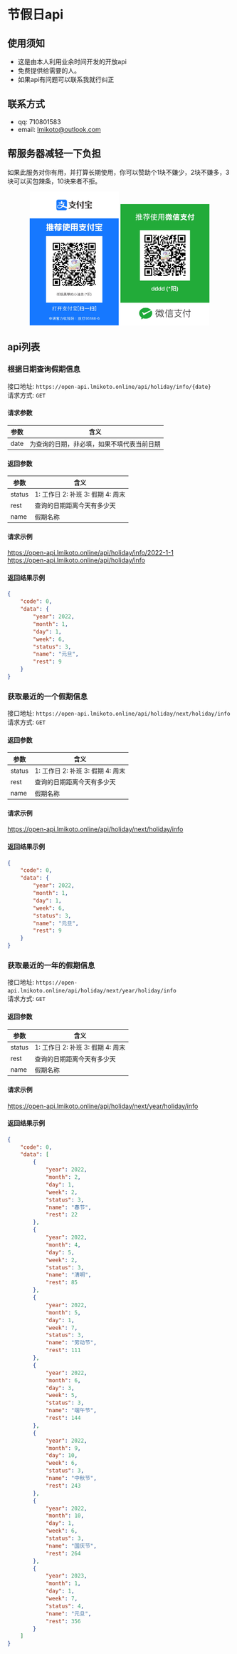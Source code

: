 # 节假日api

## 使用须知
- 这是由本人利用业余时间开发的开放api
- 免费提供给需要的人。
- 如果api有问题可以联系我就行纠正

## 联系方式
- qq: 710801583
- email: lmikoto@outlook.com

## 帮服务器减轻一下负担
如果此服务对你有用，并打算长期使用，你可以赞助个1块不嫌少，2块不嫌多，3块可以买包辣条，10块来者不拒。

<center class="half">
    <img src="/imgs/alipay.png" width="200"/> <img src="/imgs/wepay.png" width="200"/>
</center>

## api列表

### 根据日期查询假期信息
接口地址: `https://open-api.lmikoto.online/api/holiday/info/{date}`   
请求方式: `GET`  

#### 请求参数
|  参数   | 含义  |
|  ----  | ----  |
| date  | 为查询的日期，非必填，如果不填代表当前日期  |
#### 返回参数
|  参数   | 含义  |
|  ----  | ----  |
| status  | 1: 工作日 2: 补班 3: 假期 4: 周末  |
| rest  | 查询的日期距离今天有多少天  |
| name  | 假期名称  |

#### 请求示例
https://open-api.lmikoto.online/api/holiday/info/2022-1-1  
https://open-api.lmikoto.online/api/holiday/info  

#### 返回结果示例 
```json
{
    "code": 0,
    "data": {
        "year": 2022,
        "month": 1,
        "day": 1,
        "week": 6,
        "status": 3,
        "name": "元旦",
        "rest": 9
    }
}
```


### 获取最近的一个假期信息
接口地址: `https://open-api.lmikoto.online/api/holiday/next/holiday/info`   
请求方式: `GET`  

#### 返回参数
|  参数   | 含义  |
|  ----  | ----  |
| status  | 1: 工作日 2: 补班 3: 假期 4: 周末  |
| rest  | 查询的日期距离今天有多少天  |
| name  | 假期名称  |

#### 请求示例
https://open-api.lmikoto.online/api/holiday/next/holiday/info

#### 返回结果示例 
```json
{
    "code": 0,
    "data": {
        "year": 2022,
        "month": 1,
        "day": 1,
        "week": 6,
        "status": 3,
        "name": "元旦",
        "rest": 9
    }
}
```

### 获取最近的一年的假期信息
接口地址: `https://open-api.lmikoto.online/api/holiday/next/year/holiday/info`   
请求方式: `GET`  

#### 返回参数
|  参数   | 含义  |
|  ----  | ----  |
| status  | 1: 工作日 2: 补班 3: 假期 4: 周末  |
| rest  | 查询的日期距离今天有多少天  |
| name  | 假期名称  |

#### 请求示例
https://open-api.lmikoto.online/api/holiday/next/year/holiday/info

#### 返回结果示例 
```json
{
    "code": 0,
    "data": [
        {
            "year": 2022,
            "month": 2,
            "day": 1,
            "week": 2,
            "status": 3,
            "name": "春节",
            "rest": 22
        },
        {
            "year": 2022,
            "month": 4,
            "day": 5,
            "week": 2,
            "status": 3,
            "name": "清明",
            "rest": 85
        },
        {
            "year": 2022,
            "month": 5,
            "day": 1,
            "week": 7,
            "status": 3,
            "name": "劳动节",
            "rest": 111
        },
        {
            "year": 2022,
            "month": 6,
            "day": 3,
            "week": 5,
            "status": 3,
            "name": "端午节",
            "rest": 144
        },
        {
            "year": 2022,
            "month": 9,
            "day": 10,
            "week": 6,
            "status": 3,
            "name": "中秋节",
            "rest": 243
        },
        {
            "year": 2022,
            "month": 10,
            "day": 1,
            "week": 6,
            "status": 3,
            "name": "国庆节",
            "rest": 264
        },
        {
            "year": 2023,
            "month": 1,
            "day": 1,
            "week": 7,
            "status": 4,
            "name": "元旦",
            "rest": 356
        }
    ]
}
```
